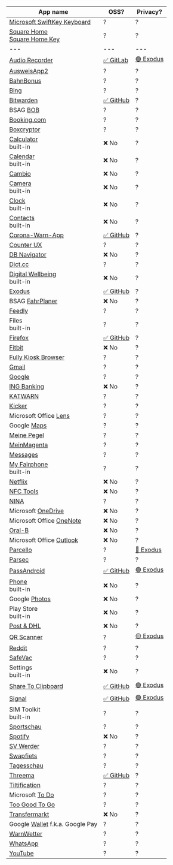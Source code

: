 | App name | OSS? | Privacy? |
|----------|------|----------|
| [Microsoft SwiftKey Keyboard](https://play.google.com/store/apps/details?id=com.touchtype.swiftkey) | ? | ? |
| [Square Home](https://play.google.com/store/apps/details?id=com.ss.squarehome2)<br>[Square Home Key](https://play.google.com/store/apps/details?id=com.ss.squarehome.key) | ? | ? |
| --- | --- | --- |
| [Audio Recorder](https://play.google.com/store/apps/details?id=com.github.axet.audiorecorder) | [✅ GitLab](https://gitlab.com/axet/android-audio-recorder) | [🟢 Exodus](https://reports.exodus-privacy.eu.org/en/reports/com.github.axet.audiorecorder/latest/) |
| [AusweisApp2](https://play.google.com/store/apps/details?id=com.governikus.ausweisapp2) | ? | ? |
| [BahnBonus](https://play.google.com/store/apps/details?id=com.deutschebahn.bahnbonus) | ? | ? |
| [Bing](https://play.google.com/store/apps/details?id=com.microsoft.bing) | ? | ? |
| [Bitwarden](https://play.google.com/store/apps/details?id=com.x8bit.bitwarden) | [✅ GitHub](https://github.com/bitwarden/mobile) | ? |
| BSAG [BOB](https://play.google.com/store/apps/details?id=com.initka.android.bobapp) | ? | ? |
| [Booking.com](https://play.google.com/store/apps/details?id=com.booking) | ? | ? | / |
| [Boxcryptor](https://play.google.com/store/apps/details?id=com.boxcryptor2.android) | ? | ? |
| [Calculator](https://play.google.com/store/apps/details?id=com.google.android.calculator)<br>built-in | ❌ No | ? |
| [Calendar](https://play.google.com/store/apps/details?id=com.google.android.calendar)<br>built-in | ❌ No | ? |
| [Cambio](https://play.google.com/store/apps/details?id=de.cambio.app) | ❌ No | ? |
| [Camera](https://play.google.com/store/apps/details?id=com.hmdglobal.app.camera)<br>built-in | ❌ No | ? | ? |
| [Clock](https://play.google.com/store/apps/details?id=com.google.android.deskclock)<br>built-in | ❌ No | ? | ? |
| [Contacts](https://play.google.com/store/apps/details?id=com.google.android.contacts)<br>built-in | ❌ No | ? | ? |
| [Corona-Warn-App](https://play.google.com/store/apps/details?id=de.rki.coronawarnapp) | [✅ GitHub](https://github.com/corona-warn-app/cwa-app-android) | ? |
| [Counter UX](https://play.google.com/store/apps/details?id=ru.uxapps.counter) | ? | ? |
| [DB Navigator](https://play.google.com/store/apps/details?id=de.hafas.android.db) | ❌ No | ? |
| [Dict.cc](https://play.google.com/store/apps/details?id=cc.dict.dictcc) | ? | ? |
| [Digital Wellbeing](https://play.google.com/store/apps/details?id=com.google.android.apps.wellbeing)<br>built-in | ❌ No | ? |
| [Exodus](https://play.google.com/store/apps/details?id=org.eu.exodus_privacy.exodusprivacy) | [✅ GitHub](https://github.com/Exodus-Privacy/exodus-android-app) | ? |
| BSAG [FahrPlaner](https://play.google.com/store/apps/details?id=de.hafas.android.vbn) | ❌ No | ? |
| [Feedly](https://play.google.com/store/apps/details?id=com.devhd.feedly) | ? | ? |
| Files<br>built-in | ? | ? |
| [Firefox](https://play.google.com/store/apps/details?id=org.mozilla.firefox) | [✅ GitHub](https://github.com/mozilla-mobile/fenix) | ? |
| [Fitbit](https://play.google.com/store/apps/details?id=com.fitbit.FitbitMobile) | ❌ No | ? |
| [Fully Kiosk Browser](https://play.google.com/store/apps/details?id=de.ozerov.fully) | ? | ? |
| [Gmail](https://play.google.com/store/apps/details?id=com.google.android.gm) | ? | ? |
| [Google](https://play.google.com/store/apps/details?id=com.google.android.googlequicksearchbox) | ? | ? |
| [ING Banking](https://play.google.com/store/apps/details?id=de.ingdiba.bankingapp) | ❌ No | ? |
| [KATWARN](https://play.google.com/store/apps/details?id=de.combirisk.katwarn) | ? | ? |
| [Kicker](https://play.google.com/store/apps/details?id=com.netbiscuits.kicker) | ? | ? |
| Microsoft Office [Lens](https://play.google.com/store/apps/details?id=com.microsoft.office.officelens) | ? | ? |
| Google [Maps](https://play.google.com/store/apps/details?id=com.google.android.apps.maps) | ? | ? |
| [Meine Pegel](https://play.google.com/store/apps/details?id=de.hochwasserzentralen.app) | ? | ? |
| [MeinMagenta](https://play.google.com/store/apps/details?id=de.telekom.android.customercenter) | ? | ? |
| [Messages](https://play.google.com/store/apps/details?id=com.google.android.apps.messaging) | ? | ? |
| [My Fairphone](https://play.google.com/store/apps/details?id=com.fairphone.myfairphone)<br>built-in | ? | ? |
| [Netflix](https://play.google.com/store/apps/details?id=com.netflix.mediaclient) | ❌ No | ? |
| [NFC Tools](https://play.google.com/store/apps/details?id=com.wakdev.wdnfc) | ❌ No | ? |
| [NINA](https://play.google.com/store/apps/details?id=de.materna.bbk.mobile.app) | ? | ? |
| Microsoft [OneDrive](https://play.google.com/store/apps/details?id=com.microsoft.skydrive) | ❌ No | ? |
| Microsoft Office [OneNote](https://play.google.com/store/apps/details?id=com.microsoft.office.onenote) | ❌ No | ? |
| [Oral-B](https://play.google.com/store/apps/details?id=com.pg.oralb.oralbapp) | ❌ No | ? |
| Microsoft Office [Outlook](https://play.google.com/store/apps/details?id=com.microsoft.office.outlook) | ❌ No | ? |
| [Parcello](https://play.google.com/store/apps/details?id=org.parcello) | ? | [🔴 Exodus](https://reports.exodus-privacy.eu.org/en/reports/org.parcello/latest/) |
| [Parsec](https://play.google.com/store/apps/details?id=tv.parsec.client) | ? | ? |
| [PassAndroid](https://play.google.com/store/apps/details?id=org.ligi.passandroid) | [✅ GitHub](https://github.com/ligi/PassAndroid) | [🟢 Exodus](https://reports.exodus-privacy.eu.org/en/reports/org.ligi.passandroid/latest/) |
| [Phone](https://play.google.com/store/apps/details?id=com.google.android.dialer)<br>built-in | ❌ No | ? |
| Google [Photos](https://play.google.com/store/apps/details?id=com.google.android.apps.photos) | ❌ No | ? |
| Play Store<br>built-in | ❌ No | ? |
| [Post & DHL](https://play.google.com/store/apps/details?id=de.dhl.paket) | ❌ No | ? |
| [QR Scanner](https://play.google.com/store/apps/details?id=com.teacapps.barcodescanner) | ? | [🟡 Exodus](https://reports.exodus-privacy.eu.org/en/reports/com.teacapps.barcodescanner/latest/) |
| [Reddit](https://play.google.com/store/apps/details?id=com.reddit.frontpage) | ? | ? |
| [SafeVac](https://play.google.com/store/apps/details?id=de.pei.safevac) | ? | ? |
| Settings<br>built-in | ❌ No | ? |
| [Share To Clipboard](https://play.google.com/store/apps/details?id=com.tengu.sharetoclipboard) | [✅ GitHub](https://github.com/tengusw/share_to_clipboard) | [🟢 Exodus](https://reports.exodus-privacy.eu.org/en/reports/com.tengu.sharetoclipboard/latest/) |
| [Signal](https://play.google.com/store/apps/details?id=org.thoughtcrime.securesms) | [✅ GitHub](https://github.com/signalapp/Signal-Android) | [🟢 Exodus](https://reports.exodus-privacy.eu.org/en/reports/org.thoughtcrime.securesms/latest/) |
| SIM Toolkit<br>built-in | ? | ? |
| [Sportschau](https://play.google.com/store/apps/details?id=de.apptelligence.sportschau.android) | ? | ? |
| [Spotify](https://play.google.com/store/apps/details?id=com.spotify.music) | ❌ No | ? |
| [SV Werder](https://play.google.com/store/apps/details?id=de.werder.werderbremen) | ? | ? |
| [Swapfiets](https://play.google.com/store/apps/details?id=com.swapfiets) | ? | ? |
| [Tagesschau](https://play.google.com/store/apps/details?id=de.tagesschau) | ? | ? |
| [Threema](https://play.google.com/store/apps/details?id=ch.threema.app) | [✅ GitHub](https://github.com/threema-ch/threema-android) | ? |
| [Tiltification](https://play.google.com/store/apps/details?id=de.uni_bremen.informatik.sonification_apps) | ? | ? |
| Microsoft [To Do](https://play.google.com/store/apps/details?id=com.microsoft.todos) | ? | ? |
| [Too Good To Go](https://play.google.com/store/apps/details?id=com.app.tgtg) | ? | ? |
| [Transfermarkt](https://play.google.com/store/apps/details?id=de.transfermarkt.v2) | ❌ No | ? |
| Google [Wallet](https://play.google.com/store/apps/details?id=com.google.android.apps.walletnfcrel) f.k.a. Google Pay | ? | ? |
| [WarnWetter](https://play.google.com/store/apps/details?id=de.dwd.warnapp) | ? | ? |
| [WhatsApp](https://play.google.com/store/apps/details?id=com.whatsapp) | ? | ? |
| [YouTube](https://play.google.com/store/apps/details?id=com.google.android.youtube) | ? | ? |
